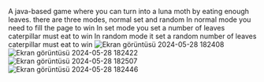 A java-based game where you can turn into a luna moth by eating enough leaves.
there are three modes, normal set and random
In normal mode you need to fill the page to win
In set mode you set a number of leaves caterpillar must eat to win
In random mode it set a random number of leaves caterpillar must eat to win
![Ekran görüntüsü 2024-05-28 182408](https://github.com/ReyhanCimen/Caterpillar_Game/assets/132782875/d4a65798-56a6-4d73-b718-5ed22909dd45)
![Ekran görüntüsü 2024-05-28 182422](https://github.com/ReyhanCimen/Caterpillar_Game/assets/132782875/1c2a66e6-1f2b-447c-9f21-d3b5199159b5)
![Ekran görüntüsü 2024-05-28 182507](https://github.com/ReyhanCimen/Caterpillar_Game/assets/132782875/680e3ae4-4fd3-4b38-b379-36e36f7cda90)
![Ekran görüntüsü 2024-05-28 182446](https://github.com/ReyhanCimen/Caterpillar_Game/assets/132782875/10525db2-d0a2-4781-a90f-8c880715cb84)

